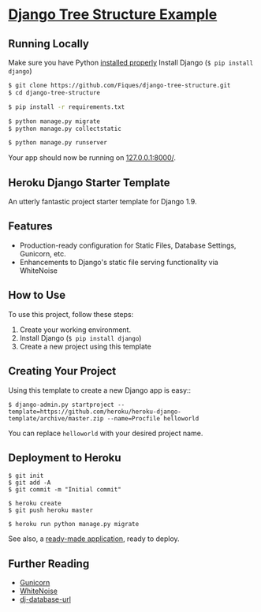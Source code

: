 # [Django Tree Structure Example](https://treecompany.herokuapp.com/)

## Running Locally

Make sure you have Python [installed properly](http://install.python-guide.org)
Install Django (`$ pip install django`)

```sh
$ git clone https://github.com/Fiques/django-tree-structure.git
$ cd django-tree-structure

$ pip install -r requirements.txt

$ python manage.py migrate
$ python manage.py collectstatic

$ python manage.py runserver
```

Your app should now be running on [127.0.0.1:8000/](http://127.0.0.1:8000/).

## Heroku Django Starter Template

An utterly fantastic project starter template for Django 1.9.

## Features

- Production-ready configuration for Static Files, Database Settings, Gunicorn, etc.
- Enhancements to Django's static file serving functionality via WhiteNoise

## How to Use

To use this project, follow these steps:

1. Create your working environment.
2. Install Django (`$ pip install django`)
3. Create a new project using this template

## Creating Your Project

Using this template to create a new Django app is easy::

    $ django-admin.py startproject --template=https://github.com/heroku/heroku-django-template/archive/master.zip --name=Procfile helloworld

You can replace ``helloworld`` with your desired project name.

## Deployment to Heroku

    $ git init
    $ git add -A
    $ git commit -m "Initial commit"

    $ heroku create
    $ git push heroku master

    $ heroku run python manage.py migrate

See also, a [ready-made application](https://github.com/heroku/python-getting-started), ready to deploy.

## Further Reading

- [Gunicorn](https://warehouse.python.org/project/gunicorn/)
- [WhiteNoise](https://warehouse.python.org/project/whitenoise/)
- [dj-database-url](https://warehouse.python.org/project/dj-database-url/)
